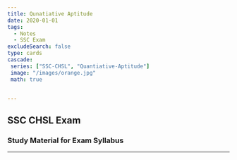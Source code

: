 ```yaml
---
title: Qunatiative Aptitude
date: 2020-01-01
tags:
  - Notes 
  - SSC Exam
excludeSearch: false
type: cards
cascade:
 series: ["SSC-CHSL", "Quantiative-Aptitude"]
 image: "/images/orange.jpg"
 math: true


---
```


## SSC CHSL Exam 

### Study Material for Exam Syllabus

---